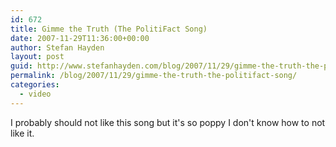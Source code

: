 ```yaml
---
id: 672
title: Gimme the Truth (The PolitiFact Song)
date: 2007-11-29T11:36:00+00:00
author: Stefan Hayden
layout: post
guid: http://www.stefanhayden.com/blog/2007/11/29/gimme-the-truth-the-politifact-song/
permalink: /blog/2007/11/29/gimme-the-truth-the-politifact-song/
categories:
  - video
---
```

<p>I probably should not like this song but it's so poppy I don't know how to not like it.</p>
<object width="425" height="355"><param name="movie" value="http://www.youtube.com/v/O80WRuLNp4g&rel=1"></param><param name="wmode" value="transparent"></param><embed src="http://www.youtube.com/v/O80WRuLNp4g&rel=1" type="application/x-shockwave-flash" wmode="transparent" width="425" height="355"></embed></object>